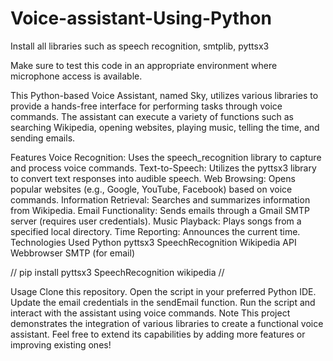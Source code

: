 # Voice-assistant-Using-Python

Install all libraries such as speech recognition, smtplib, pyttsx3

Make sure to test this code in an appropriate environment where microphone access is available.

This Python-based Voice Assistant, named Sky, utilizes various libraries to provide a hands-free interface for performing tasks through voice commands. The assistant can execute a variety of functions such as searching Wikipedia, opening websites, playing music, telling the time, and sending emails.

Features
Voice Recognition: Uses the speech_recognition library to capture and process voice commands.
Text-to-Speech: Utilizes the pyttsx3 library to convert text responses into audible speech.
Web Browsing: Opens popular websites (e.g., Google, YouTube, Facebook) based on voice commands.
Information Retrieval: Searches and summarizes information from Wikipedia.
Email Functionality: Sends emails through a Gmail SMTP server (requires user credentials).
Music Playback: Plays songs from a specified local directory.
Time Reporting: Announces the current time.
Technologies Used
Python
pyttsx3
SpeechRecognition
Wikipedia API
Webbrowser
SMTP (for email)

//
pip install pyttsx3 SpeechRecognition wikipedia
//

Usage
Clone this repository.
Open the script in your preferred Python IDE.
Update the email credentials in the sendEmail function.
Run the script and interact with the assistant using voice commands.
Note
This project demonstrates the integration of various libraries to create a functional voice assistant. Feel free to extend its capabilities by adding more features or improving existing ones!

